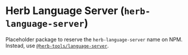# Herb Language Server (`herb-language-server`)

Placeholder package to reserve the `herb-language-server` name on NPM. Instead, use [`@herb-tools/language-server`](https://github.com/marcoroth/herb/tree/main/javascript/packages/language-server).
